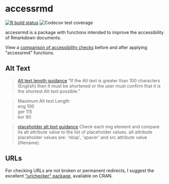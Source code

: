 # accessrmd

<!-- badges: start -->
[![R build status](https://github.com/datasciencecampus/accessrmd/workflows/R-CMD-check/badge.svg)](https://github.com/datasciencecampus/accessrmd/actions)
![Codecov test coverage](https://codecov.io/gh/datasciencecampus/accessrmd/branch/main/graph/badge.svg)
<!-- badges: end -->

accessrmd is a package with functions intended to improve the accessibility of
Rmarkdown documents. 

View a [comparison of accessibility checks](https://datasciencecampus.github.io/accessrmd/)
before and after applying "accessrmd" functions.

## Alt Text

> [Alt text length guidance](https://www.w3.org/WAI/GL/WCAG20/tests/test3.html)
"If the Alt text is greater than 100 characters (English) then it must be
shortened or the user must confirm that it is the shortest Alt text possible."

> Maximum Alt text Length  
eng	100  
ger	115  
kor	90  

> [placeholder alt text guidance](https://www.w3.org/WAI/GL/WCAG20/tests/test6.html)
Check each img element and compare its alt attribute value to the list of
placeholder values. alt attribute placeholder values are: 'nbsp', 'spacer' and
src attribute value (filename).

## URLs

For checking URLs are not broken or permanent redirects, I suggest the excellent
["urlchecker" package](https://CRAN.R-project.org/package=urlchecker), available
on CRAN.